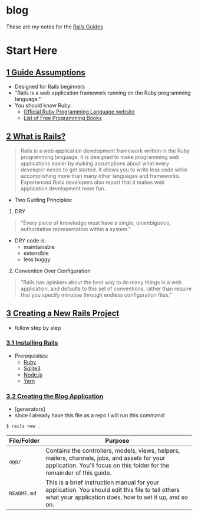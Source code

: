 # blog

These are my notes for the [Rails Guides](https://guides.rubyonrails.org/index.html)

# Start Here

## [1 Guide Assumptions](https://guides.rubyonrails.org/getting_started.html#guide-assumptions)

- Designed for Rails beginners
- "Rails is a web application framework running on the Ruby programming language."
- You should know Ruby:
  - [Official Ruby Programming Language website]
  - [List of Free Programming Books]

## [2 What is Rails?](https://guides.rubyonrails.org/getting_started.html#what-is-rails-questionmark)

>Rails is a web application development framework written in the Ruby programming language. It is designed to make programming web applications easier by making assumptions about what every developer needs to get started. It allows you to write less code while accomplishing more than many other languages and frameworks. Experienced Rails developers also report that it makes web application development more fun.


- Two Guiding Principles:
1. DRY 
>"Every piece of knowledge must have a single, unambiguous, authoritative representation within a system."
- DRY code is:
  - maintainable
  - extensible
  - less buggy
2. Convention Over Configuration
>"Rails has opinions about the best way to do many things in a web application, and defaults to this set of conventions, rather than require that you specify minutiae through endless configuration files."

## [3 Creating a New Rails Project](https://guides.rubyonrails.org/getting_started.html#creating-a-new-rails-project)

- follow step by step

### [3.1 Installing Rails](https://guides.rubyonrails.org/getting_started.html#creating-a-new-rails-project-installing-rails)

- Prerequisites:
  - [Ruby]
  - [Sqlite3]
  - [Node.js]
  - [Yarn]

### [3.2 Creating the Blog Application](https://guides.rubyonrails.org/getting_started.html#creating-the-blog-application)

- [generators]
- since I already have this file as a repo I will run this command:

```bash
$ rails new .
```

|File/Folder|Purpose|
|---|---|
|`app/`|Contains the controllers, models, views, helpers, mailers, channels, jobs, and assets for your application. You'll focus on this folder for the remainder of this guide.|
|`README.md`|This is a brief instruction manual for your application. You should edit this file to tell others what your application does, how to set it up, and so on.|





[Official Ruby Programming Language website]: https://www.ruby-lang.org/en/documentation/
[List of Free Programming Books]: https://github.com/EbookFoundation/free-programming-books/blob/master/books/free-programming-books.md#ruby
[Ruby]: https://www.ruby-lang.org/en/documentation/installation/
[Sqlite3]: https://www.sqlite.org/
[Node.js]: https://nodejs.org/en/download/
[Yarn]: https://classic.yarnpkg.com/en/docs/install



